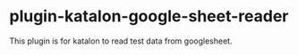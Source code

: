 # plugin-katalon-google-sheet-reader
This plugin is for katalon to read test data from googlesheet.
